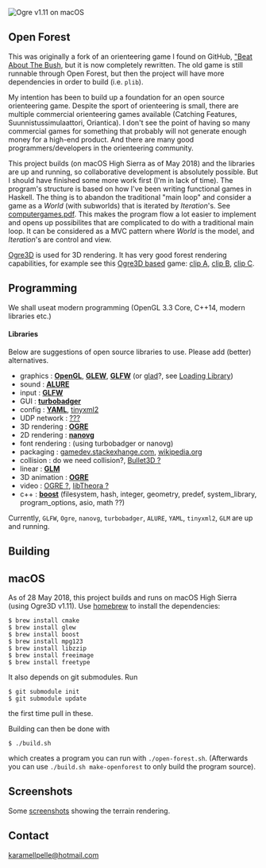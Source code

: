 ![](https://raw.githubusercontent.com/karamellpelle/open-forest/master/data/meta/screenshots/open-forest-may2018-macos.png "Ogre v1.11 on macOS")

Open Forest
--------------------

This was originally a fork of an orienteering game I found on GitHub, ["Beat About The Bush]( 
https://github.com/jarvinet/orienteering-game), but it is now completely rewritten.
The old game is still runnable through Open Forest, but then the project will have more dependencies in order to build (i.e. `plib`).

My intention has been to build up a foundation for an open source orienteering game. Despite the sport of orienteering is small, there are multiple commercial orienteering games available (Catching Features, Suunnistussimulaattori, Oriantica). I don't see the point of having so many commercial games for something that probably will not generate enough money for a high-end product. And there are many good programmers/developers in the orienteering community.

This project builds (on macOS High Sierra as of May 2018) and the libraries are up and running, so collaborative development is absolutely possible. But I should have finished some more work first (I'm in lack of time). The program's structure is based on how I've been writing functional games in Haskell. The thing is to abandon the traditional "main loop" and consider a game as a _World_ (with subworlds) that is iterated by _Iteration_'s. See [computergames.pdf](https://github.com/karamellpelle/grid/blob/master/computergames.pdf). This makes the program flow a lot easier to implement and opens up possibilites that are complicated to do with a traditional main loop. It can be considered as a MVC pattern where _World_ is the model, and _Iteration_'s are control and view.

[Ogre3D](https://www.ogre3d.org/) is used for 3D rendering. It has very good forest rendering capabilities, for example see this [Ogre3D based](https://forums.ogre3d.org/viewtopic.php?f=11&t=35922) game: [clip A](https://youtu.be/4QIHzn1PrxY?t=12m20s), [clip B](https://youtu.be/PWSg4olxaYE?t=5m9s), [clip C](https://youtu.be/CXr82Gtbk1Y?t=1m57s).


Programming
--------------------

We shall useat modern programming (OpenGL 3.3 Core, C++14, modern libraries etc.)

#### Libraries

Below are suggestions of open source libraries to use. Please add (better) alternatives.

  * graphics          : [**OpenGL**](https://www.opengl.org/wiki/), [**GLEW**](http://glew.sourceforge.net), [**GLFW**](http://www.glfw.org) (or [glad](https://github.com/Dav1dde/glad)?, see [Loading Library](https://www.khronos.org/opengl/wiki/OpenGL_Loading_Library))  
  * sound             : [**ALURE**](http://kcat.strangesoft.net/alure.html)  
  * input             : [**GLFW**](http://www.glfw.org)  
  * GUI               : [**turbobadger**](https://github.com/fruxo/turbobadger)  
  * config            : [**YAML**](http://yaml.org), [tinyxml2](http://www.grinninglizard.com/tinyxml2)  
  * UDP network       : [???](http://www.codeofhonor.com/blog/choosing-a-game-network-lib)  
  * 3D rendering      : [**OGRE**](http://www.ogre3d.org)  
  * 2D rendering      : [**nanovg**](https://github.com/memononen/nanovg)  
  * font rendering    : (using turbobadger or nanovg)  
  * packaging         : [gamedev.stackexhange.com](http://gamedev.stackexchange.com/questions/37648/how-can-you-put-all-images-from-a-game-to-1-file), [wikipedia.org](http://en.wikipedia.org/wiki/List_of_archive_formats)  
  * collision         : do we need collision?, [Bullet3D ?](https://github.com/bulletphysics/bullet3)  
  * linear            : [**GLM**](http://glm.g-truc.net)  
  * 3D animation      : [**OGRE**](http://www.ogre3d.org)  
  * video             : [OGRE ?](http://www.ogre3d.org), [libTheora ?](http://www.theora.org/)  
  * c++               : [**boost**](http://www.boost.org/) (filesystem, hash, integer, geometry, predef, system_library, program_options, asio, math ??)  


Currently, `GLFW`, `Ogre`, `nanovg`, `turbobadger`, `ALURE`, `YAML`, `tinyxml2`, `GLM`  are up and running. 


Building
--------------------

## macOS 

As of 28 May 2018, this project builds and runs on macOS High Sierra (using Ogre3D v1.11).
Use [homebrew](www.brew.sh) to install the dependencies:

    $ brew install cmake
    $ brew install glew
    $ brew install boost
    $ brew install mpg123
    $ brew install libzzip
    $ brew install freeimage
    $ brew install freetype

It also depends on git submodules. Run
    
    $ git submodule init
    $ git submodule update

the first time pull in these.

Building can then be done with

    $ ./build.sh

which creates a program you can run with `./open-forest.sh`. (Afterwards you can use `./build.sh make-openforest` to only build the program source).

Screenshots
----------------

Some [screenshots](data/meta/screenshots/screenshots.markdown) showing the terrain rendering.

Contact
----------------

<karamellpelle@hotmail.com>
